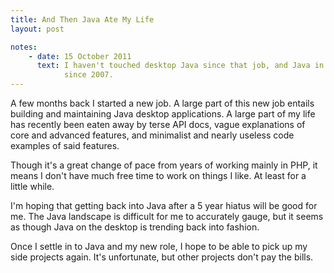 ```yaml
---
title: And Then Java Ate My Life
layout: post

notes:
    - date: 15 October 2011
      text: I haven't touched desktop Java since that job, and Java in general
            since 2007.
---
```


A few months back I started a new job.  A large part of this new job entails
building and maintaining Java desktop applications.  A large part of my life
has recently been eaten away by terse API docs, vague explanations of core and
advanced features, and minimalist and nearly useless code examples of said
features.

Though it's a great change of pace from years of working mainly in PHP, it
means I don't have much free time to work on things I like. At least for a
little while.

I'm hoping that getting back into Java after a 5 year hiatus will be good for
me.  The Java landscape is difficult for me to accurately gauge, but it seems
as though Java on the desktop is trending back into fashion.

Once I settle in to Java and my new role, I hope to be able to pick up my side
projects again.  It's unfortunate, but other projects don't pay the
bills.
